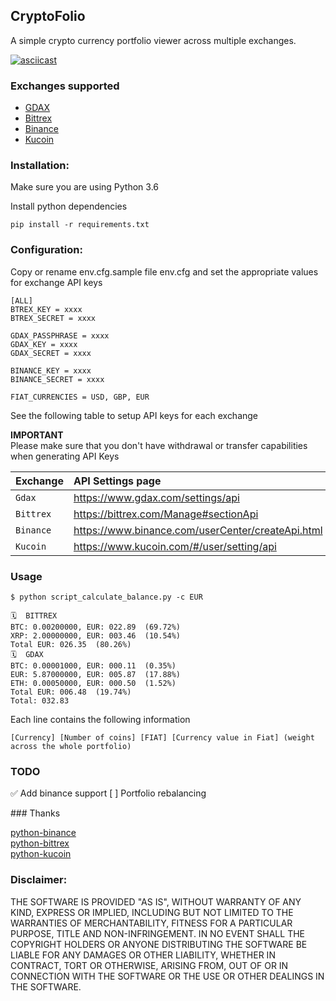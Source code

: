 ## CryptoFolio

A simple crypto currency portfolio viewer across multiple exchanges. 

[![asciicast](https://asciinema.org/a/3gGtqx9A2YHo5VB7hFzcw4ZN7.png)](https://asciinema.org/a/3gGtqx9A2YHo5VB7hFzcw4ZN7) 

### Exchanges supported

* [GDAX](https://www.coinbase.com/join/59934bb507e57a00a92eef18)
* [Bittrex](https://bittrex.com) 
* [Binance](https://www.binance.com/?ref=11695267)
* [Kucoin](https://www.kucoin.com/#/?r=22xtd)

### Installation:

Make sure you are using Python 3.6

Install python dependencies

```
pip install -r requirements.txt
```

### Configuration:

Copy or rename env.cfg.sample file env.cfg and set the appropriate values for exchange API keys

```
[ALL]
BTREX_KEY = xxxx
BTREX_SECRET = xxxx

GDAX_PASSPHRASE = xxxx
GDAX_KEY = xxxx
GDAX_SECRET = xxxx

BINANCE_KEY = xxxx
BINANCE_SECRET = xxxx

FIAT_CURRENCIES = USD, GBP, EUR
```

See the following table to setup API keys for each exchange  

**IMPORTANT**  
Please make sure that you don't have withdrawal or transfer capabilities when generating API Keys

| Exchange |API Settings page |
|:---- |:---- |
| `Gdax` | https://www.gdax.com/settings/api |
| `Bittrex` | https://bittrex.com/Manage#sectionApi |  
| `Binance` | https://www.binance.com/userCenter/createApi.html |
| `Kucoin` | https://www.kucoin.com/#/user/setting/api |


### Usage

```
$ python script_calculate_balance.py -c EUR

🗓  BITTREX
BTC: 0.00200000, EUR: 022.89  (69.72%)
XRP: 2.00000000, EUR: 003.46  (10.54%)
Total EUR: 026.35  (80.26%)
🗓  GDAX
BTC: 0.00001000, EUR: 000.11  (0.35%)
EUR: 5.87000000, EUR: 005.87  (17.88%)
ETH: 0.00050000, EUR: 000.50  (1.52%)
Total EUR: 006.48  (19.74%)
Total: 032.83
```

Each line contains the following information
```
[Currency] [Number of coins] [FIAT] [Currency value in Fiat] (weight across the whole portfolio)
``` 

### TODO
 
✅ Add binance support
[ ] Portfolio rebalancing
 
### Thanks

[python-binance](https://github.com/sammchardy/python-binance)   
[python-bittrex](https://github.com/ericsomdahl/python-bittrex)   
[python-kucoin](https://github.com/sammchardy/python-kucoin)  

### Disclaimer:

THE SOFTWARE IS PROVIDED "AS IS", WITHOUT WARRANTY OF ANY KIND, EXPRESS OR IMPLIED, INCLUDING BUT NOT LIMITED TO THE WARRANTIES OF MERCHANTABILITY, FITNESS FOR A PARTICULAR PURPOSE, TITLE AND NON-INFRINGEMENT. IN NO EVENT SHALL THE COPYRIGHT HOLDERS OR ANYONE DISTRIBUTING THE SOFTWARE BE LIABLE FOR ANY DAMAGES OR OTHER LIABILITY, WHETHER IN CONTRACT, TORT OR OTHERWISE, ARISING FROM, OUT OF OR IN CONNECTION WITH THE SOFTWARE OR THE USE OR OTHER DEALINGS IN THE SOFTWARE.